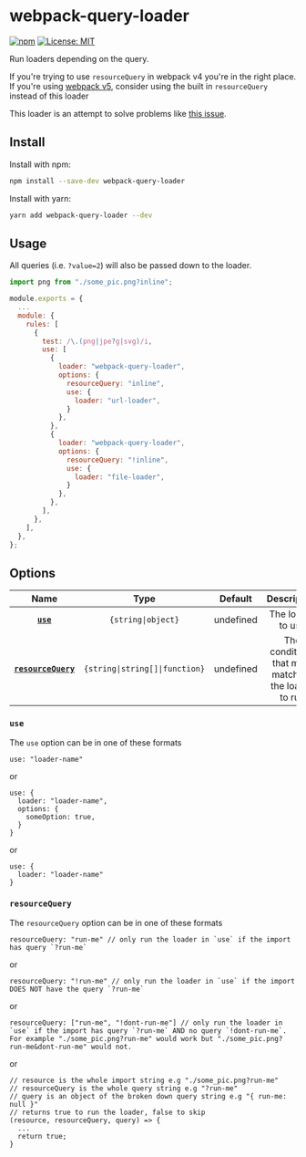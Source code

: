 # webpack-query-loader

[![npm](https://img.shields.io/npm/v/webpack-query-loader)](https://www.npmjs.com/package/webpack-query-loader) [![License: MIT](https://img.shields.io/badge/License-MIT-green.svg?style=flat)](https://opensource.org/licenses/MIT)

Run loaders depending on the query.

If you're trying to use `resourceQuery` in webpack v4 you're in the right place. If you're using [webpack v5](https://github.com/webpack/webpack/issues/10552), consider using the built in `resourceQuery` instead of this loader

This loader is an attempt to solve problems like [this issue](https://github.com/webpack/webpack/issues/3497).

## Install

Install with npm:

```bash
npm install --save-dev webpack-query-loader
```

Install with yarn:

```bash
yarn add webpack-query-loader --dev
```

## Usage

All queries (i.e. `?value=2`) will also be passed down to the loader.

```javascript
import png from "./some_pic.png?inline";
```

```javascript
module.exports = {
  ...
  module: {
    rules: [
      {
        test: /\.(png|jpe?g|svg)/i,
        use: [
          {
            loader: "webpack-query-loader",
            options: {
              resourceQuery: "inline",
              use: {
                loader: "url-loader",
              }
            },
          },
          {
            loader: "webpack-query-loader",
            options: {
              resourceQuery: "!inline",
              use: {
                loader: "file-loader",
              }
            },
          },
        ],
      },
    ],
  },
};

```

## Options

|                 Name                  |              Type              |  Default  |                     Description                      |
| :-----------------------------------: | :----------------------------: | :-------: | :--------------------------------------------------: |
|           **[`use`](#use)**           |       `{string\|object}`       | undefined |                  The loader to use                   |
| **[`resourceQuery`](#resourceQuery)** | `{string\|string[]\|function}` | undefined | The conditions that must match for the loader to run |

### `use`

The `use` option can be in one of these formats

```
use: "loader-name"
```

or

```
use: {
  loader: "loader-name",
  options: {
    someOption: true,
  }
}
```

or

```
use: {
  loader: "loader-name"
}
```

### `resourceQuery`

The `resourceQuery` option can be in one of these formats

```
resourceQuery: "run-me" // only run the loader in `use` if the import has query `?run-me`
```

or

```
resourceQuery: "!run-me" // only run the loader in `use` if the import DOES NOT have the query `?run-me`
```

or

```
resourceQuery: ["run-me", "!dont-run-me"] // only run the loader in `use` if the import has query `?run-me` AND no query `!dont-run-me`. For example "./some_pic.png?run-me" would work but "./some_pic.png?run-me&dont-run-me" would not.
```

or

```
// resource is the whole import string e.g "./some_pic.png?run-me"
// resourceQuery is the whole query string e.g "?run-me"
// query is an object of the broken down query string e.g "{ run-me: null }"
// returns true to run the loader, false to skip
(resource, resourceQuery, query) => {
  ...
  return true;
}
```
